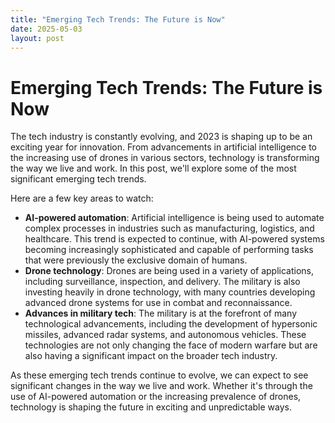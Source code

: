 ```yaml
---
title: "Emerging Tech Trends: The Future is Now"
date: 2025-05-03
layout: post
---
```


# Emerging Tech Trends: The Future is Now
The tech industry is constantly evolving, and 2023 is shaping up to be an exciting year for innovation. From advancements in artificial intelligence to the increasing use of drones in various sectors, technology is transforming the way we live and work. In this post, we'll explore some of the most significant emerging tech trends.

Here are a few key areas to watch:
* **AI-powered automation**: Artificial intelligence is being used to automate complex processes in industries such as manufacturing, logistics, and healthcare. This trend is expected to continue, with AI-powered systems becoming increasingly sophisticated and capable of performing tasks that were previously the exclusive domain of humans.
* **Drone technology**: Drones are being used in a variety of applications, including surveillance, inspection, and delivery. The military is also investing heavily in drone technology, with many countries developing advanced drone systems for use in combat and reconnaissance.
* **Advances in military tech**: The military is at the forefront of many technological advancements, including the development of hypersonic missiles, advanced radar systems, and autonomous vehicles. These technologies are not only changing the face of modern warfare but are also having a significant impact on the broader tech industry.

As these emerging tech trends continue to evolve, we can expect to see significant changes in the way we live and work. Whether it's through the use of AI-powered automation or the increasing prevalence of drones, technology is shaping the future in exciting and unpredictable ways.